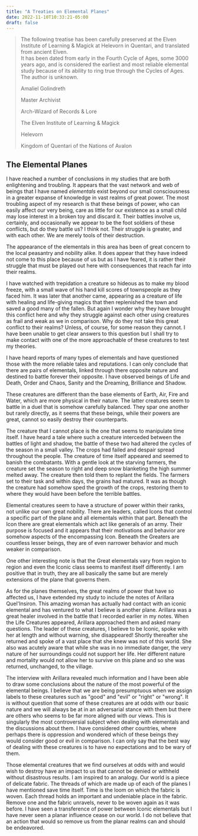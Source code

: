 ```yaml
---
title: "A Treaties on Elemental Planes"
date: 2022-11-10T10:33:21-05:00
draft: false
---
```

>  The following treatise has been carefully preserved at the Elven Institute of Learning & Magick at Helevorn in Quentari, and translated from ancient Elven.  
>  It has been dated from early in the Fourth Cycle of Ages, some 3000 years ago, and is considered the earliest and most reliable elemental study because of its ability to ring true through the Cycles of Ages. The author is unknown.
>
>  Amaliel Golindreth
>
>  Master Archivist 
>
>  Arch-Wizard of Records & Lore
>
>  The Elven Institute of Learning & Magick
>
>  Helevorn
>
>  Kingdom of Quentari of the Nations of Avalon

##  The Elemental Planes

I have reached a number of conclusions in my studies that are both enlightening and troubling. It appears that the vast network and web of beings that I have named *elementals* exist beyond our small consciousness in a greater expanse of knowledge in vast realms of great power. The most troubling aspect of my research is that these beings of power, who can easily affect our very being, care as little for our existence as a small child may lose interest in a broken toy and discard it. Their battles involve us, certainly, and occasionally we appear to be the foot soldiers of these conflicts, but do they battle us? I think not. Their struggle is greater, and with each other. We are merely tools of their destruction.

The appearance of the elementals in this area has been of great concern to the local peasantry and nobility alike. It does appear that they have indeed not come to this place because of us but as I have feared, it is rather their struggle that must be played out here with consequences that reach far into their realms.

I have watched with trepidation a creature so hideous as to make my blood freeze, with a small wave of his hand kill scores of townspeople as they faced him. It was later that another came, appearing as a creature of life with healing and life-giving magics that then replenished the town and saved a good many of the fallen. But again I wonder why they have brought this conflict here and why they struggle against each other using creatures as frail and weak as we in comparison. Why do they not take this great conflict to their realms? Unless, of course, for some reason they cannot. I have been unable to get clear answers to this question but I shall try to make contact with one of the more approachable of these creatures to test my theories.

I have heard reports of many types of elementals and have questioned those with the more reliable tales and reputations. I can only conclude that there are pairs of elementals, linked through there opposite nature and destined to battle forever their opposite. I have observed beings of Life and Death, Order and Chaos, Sanity and the Dreaming, Brilliance and Shadow. 

These creatures are different than the base elements of Earth, Air, Fire and Water, which are more physical in their nature. The latter creatures seem to battle in a duel that is somehow carefully balanced. They spar one another but rarely directly, as it seems that these beings, while their powers are great, cannot so easily destroy their counterparts.

The creature that I cannot place is the one that seems to manipulate time itself. I have heard a tale where such a creature interceded between the battles of light and shadow, the battle of these two had altered the cycles of the season in a small valley. The crops had failed and despair spread throughout the people. The creature of time itself appeared and seemed to banish the combatants. With a gentle look at the starving farmers, the creature set the season to right and deep snow blanketing the high summer melted away. The creature then told them to replant the fields. The farmers set to their task and within days, the grains had matured. It was as though the creature had somehow sped the growth of the crops, restoring them to where they would have been before the terrible battles.

Elemental creatures seem to have a structure of power within their ranks, not unlike our own great nobility. There are leaders, called Icons that control a specific part of the plane and all elementals within that part. Beneath the Icon there are great elementals which act like generals of an army. Their purpose is focused and it appears that their motivations and behavior are somehow aspects of the encompassing Icon. Beneath the Greaters are countless lesser beings, they are of even narrower behavior and much weaker in comparison. 

One other interesting note is that the Great elementals vary from region to region and even the Iconic class seems to manifest itself differently. I am positive that in truth, they are all basically the same but are merely extensions of the plane that governs them.

As for the planes themselves, the great realms of power that have so affected us, I have extended my study to include the notes of Arillara Quel'Insiron. This amazing woman has actually had contact with an iconic elemental and has ventured to what I believe is another plane. Arillara was a great healer involved in the battle that I recorded earlier in my notes. When the Life Creatures appeared, Arillara approached them and asked many questions. The leader of these creatures, I believe to be Iconic, spoke with her at length and without warning, she disappeared! Shortly thereafter she returned and spoke of a vast place that she knew was not of this world. She also was acutely aware that while she was in no immediate danger, the very nature of her surroundings could not support her life. Her different nature and mortality would not allow her to survive on this plane and so she was returned, unchanged, to the village. 

The interview with Arillara revealed much information and I have been able to draw some conclusions about the nature of the most powerful of the elemental beings. I believe that we are being presumptuous when we assign labels to these creatures such as "good" and "evil" or "right" or "wrong". It is without question that some of these creatures are at odds with our basic nature and we will always be at in an adversarial stance with them but there are others who seems to be far more aligned with our views. This is singularly the most controversial subject when dealing with elementals and the discussions about them. I have considered other countries, where perhaps there is oppression and wondered which of these beings they would consider good or evil in comparison. I can only say that the best way of dealing with these creatures is to have no expectations and to be wary of them.

Those elemental creatures that we find ourselves at odds with and would wish to destroy have an impact to us that cannot be denied or withheld without disastrous results. I am inspired to an analogy. Our world is a piece of delicate fabric. The threads of which are made up of each of the planes I have mentioned save time itself. Time is the loom on which the fabric is woven. Each thread holds an important and undeniable place in the fabric. Remove one and the fabric unravels, never to be woven again as it was before. I have seen a transference of power between Iconic elementals but I have never seen a planar influence cease on our world. I do not believe that an action that would so remove us from the planar realms can and should be endeavored. 